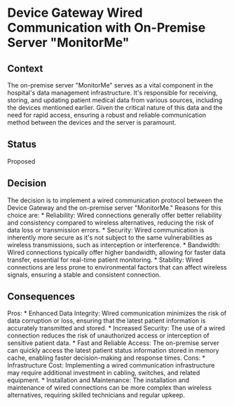 # Device Gateway Wired Communication with On-Premise Server "MonitorMe"

## Context
The on-premise server "MonitorMe" serves as a vital component in the hospital's data management infrastructure. 
It's responsible for receiving, storing, and updating patient medical data from various sources, including the devices mentioned earlier. 
Given the critical nature of this data and the need for rapid access, 
ensuring a robust and reliable communication method between the devices and the server is paramount.

## Status
Proposed

## Decision
The decision is to implement a wired communication protocol between the Device Gateway and the on-premise server "MonitorMe."
Reasons for this choice are:
    * Reliability: Wired connections generally offer better reliability and consistency compared to wireless alternatives, reducing the risk of data loss or transmission errors.
    * Security: Wired communication is inherently more secure as it's not subject to the same vulnerabilities as wireless transmissions, such as interception or interference.
    * Bandwidth: Wired connections typically offer higher bandwidth, allowing for faster data transfer, essential for real-time patient monitoring.
    * Stability: Wired connections are less prone to environmental factors that can affect wireless signals, ensuring a stable and consistent connection.

## Consequences

Pros:
    * Enhanced Data Integrity: Wired communication minimizes the risk of data corruption or loss, ensuring that the latest patient information is accurately transmitted and stored.
    * Increased Security: The use of a wired connection reduces the risk of unauthorized access or interception of sensitive patient data.
    * Fast and Reliable Access: The on-premise server can quickly access the latest patient status information stored in memory cache, enabling faster decision-making and response times.
Cons:
    * Infrastructure Cost: Implementing a wired communication infrastructure may require additional investment in cabling, switches, and related equipment.
    * Installation and Maintenance: The installation and maintenance of wired connections can be more complex than wireless alternatives, requiring skilled technicians and regular upkeep.
